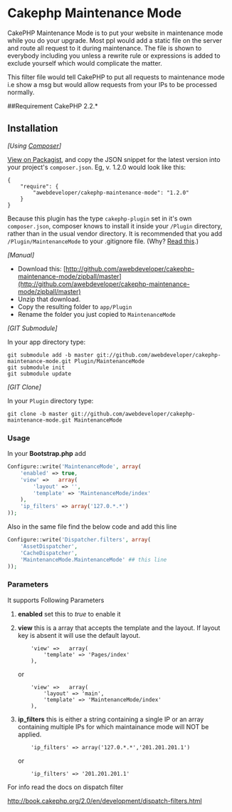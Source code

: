 Cakephp Maintenance Mode 
========================

CakePHP Maintenance Mode is to put your website in maintenance mode while you do your upgrade. Most ppl would add a static file on the server and route all request to it during maintenance. The file is shown to everybody including you unless a rewrite rule or expressions is added to exclude yourself which would complicate the matter.  

This filter file would tell CakePHP to put all requests to maintenance mode i.e show a msg but would allow requests from your IPs to be processed normally.

##Requirement
CakePHP 2.2.*


## Installation

_[Using [Composer](http://getcomposer.org/)]_

[View on Packagist](https://packagist.org/packages/awebdeveloper/cakephp-maintenance-mode), and copy
the JSON snippet for the latest version into your project's `composer.json`. Eg, v. 1.2.0 would look like this:

	{
		"require": {
			"awebdeveloper/cakephp-maintenance-mode": "1.2.0"
		}
	}

Because this plugin has the type `cakephp-plugin` set in it's own `composer.json`, composer knows to install it inside your `/Plugin` directory, rather than in the usual vendor directory.
It is recommended that you add `/Plugin/MaintenanceMode` to your .gitignore file. (Why? [Read this](http://getcomposer.org/doc/faqs/should-i-commit-the-dependencies-in-my-vendor-directory.md).)

_[Manual]_

* Download this: [http://github.com/awebdeveloper/cakephp-maintenance-mode/zipball/master](http://github.com/awebdeveloper/cakephp-maintenance-mode/zipball/master)
* Unzip that download.
* Copy the resulting folder to `app/Plugin`
* Rename the folder you just copied to `MaintenanceMode`

_[GIT Submodule]_

In your app directory type:

	git submodule add -b master git://github.com/awebdeveloper/cakephp-maintenance-mode.git Plugin/MaintenanceMode
	git submodule init
	git submodule update

_[GIT Clone]_

In your `Plugin` directory type:

	git clone -b master git://github.com/awebdeveloper/cakephp-maintenance-mode.git MaintenanceMode


### Usage ###

In your **Bootstrap.php** add 

```php
Configure::write('MaintenanceMode', array(
	'enabled' => true,
	'view' =>	array(
		'layout' => '',
		'template' => 'MaintenanceMode/index'
	),
	'ip_filters' => array('127.0.*.*')
));
```

Also in the same file find the below code and add this line

```php
Configure::write('Dispatcher.filters', array(
    'AssetDispatcher',
    'CacheDispatcher',
    'MaintenanceMode.MaintenanceMode' ## this line 
));
```

### Parameters ###
It supports Following Parameters

1. **enabled**  set this to *true* to enable it
2. **view** this is a array that accepts the template and the layout. If layout key is absent it will use the default layout.
    ```
    	'view' =>	array(
    		'template' => 'Pages/index'
    	),
    ```
    or

    ```
    	'view' =>	array(
     		'layout' => 'main',
    		'template' => 'MaintenanceMode/index'
    	),
    ```
3. **ip_filters** this is either a string containing a single IP or an array containing multiple IPs for which maintainance mode will NOT  be applied.

    ```
    	'ip_filters' => array('127.0.*.*','201.201.201.1')
    ```
    or

    ```
    	'ip_filters' => '201.201.201.1'
    ```




For info read the docs on dispatch filter

http://book.cakephp.org/2.0/en/development/dispatch-filters.html


